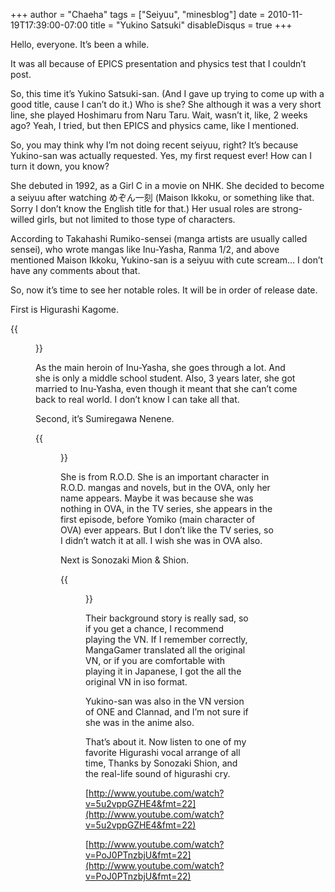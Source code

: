 +++
author = "Chaeha"
tags = ["Seiyuu", "minesblog"]
date = 2010-11-19T17:39:00-07:00
title = "Yukino Satsuki"
disableDisqus = true
+++

Hello, everyone. It’s been a while.

It was all because of EPICS presentation and physics test that I couldn’t post.

So, this time it’s Yukino Satsuki-san. (And I gave up trying to come up with a good title, cause I can’t do it.) Who is she? She although it was a very short line, she played Hoshimaru from Naru Taru. Wait, wasn’t it, like, 2 weeks ago? Yeah, I tried, but then EPICS and physics came, like I mentioned.

So, you may think why I’m not doing recent seiyuu, right? It’s because Yukino-san was actually requested. Yes, my first request ever! How can I turn it down, you know?

She debuted in 1992, as a Girl C in a movie on NHK. She decided to become a seiyuu after watching めぞん一刻 (Maison Ikkoku, or something like that. Sorry I don’t know the English title for that.) Her usual roles are strong-willed girls, but not limited to those type of characters.

According to Takahashi Rumiko-sensei (manga artists are usually called sensei), who wrote mangas like Inu-Yasha, Ranma 1/2, and above mentioned Maison Ikkoku, Yukino-san is a seiyuu with cute scream… I don’t have any comments about that.

So, now it’s time to see her notable roles. It will be in order of release date.

First is Higurashi Kagome.

{{<figure src="http://minesblog.com/anime/files/2010/11/ecardkag-300x195.jpg" link="http://minesblog.com/anime/files/2010/11/ecardkag.jpg" width="300" height="195">}}

As the main heroin of Inu-Yasha, she goes through a lot. And she is only a middle school student. Also, 3 years later, she got married to Inu-Yasha, even though it meant that she can’t come back to real world. I don’t know I can take all that.

Second, it’s Sumiregawa Nenene.

{{<figure src="http://minesblog.com/anime/files/2010/11/4539823_m-208x300.jpg" link="http://minesblog.com/anime/files/2010/11/4539823_m.jpg" caption="pretty good illustration of Nenene Nee-sama" width="208" height="300">}}

She is from R.O.D. She is an important character in R.O.D. mangas and novels, but in the OVA, only her name appears. Maybe it was because she was nothing in OVA, in the TV series, she appears in the first episode, before Yomiko (main character of OVA) ever appears. But I don’t like the TV series, so I didn’t watch it at all. I wish she was in OVA also.

Next is Sonozaki Mion & Shion.

{{<figure src="http://minesblog.com/anime/files/2010/11/ms-187x300.jpg" link="http://minesblog.com/anime/files/2010/11/ms.jpg" width="187" height="300">}}

Their background story is really sad, so if you get a chance, I recommend playing the VN. If I remember correctly, MangaGamer translated all the original VN, or if you are comfortable with playing it in Japanese, I got the all the original VN in iso format.

Yukino-san was also in the VN version of ONE and Clannad, and I’m not sure if she was in the anime also.

That’s about it. Now listen to one of my favorite Higurashi vocal arrange of all time, Thanks by Sonozaki Shion, and the real-life sound of higurashi cry.

[http://www.youtube.com/watch?v=5u2vppGZHE4&fmt=22](http://www.youtube.com/watch?v=5u2vppGZHE4&fmt=22)

[http://www.youtube.com/watch?v=PoJ0PTnzbjU&fmt=22](http://www.youtube.com/watch?v=PoJ0PTnzbjU&fmt=22)
